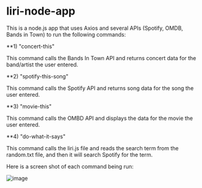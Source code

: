 # liri-node-app

This is a node.js app that uses Axios and several APIs (Spotify, OMDB, Bands in Town) to run the following commands:

**1) "concert-this"

  This command calls the Bands In Town API and returns concert data for the band/artist the user entered.

**2) "spotify-this-song"

  This command calls the Spotify API and returns song data for the song the user entered.

**3) "movie-this"

  This command calls the OMBD API and displays the data for the movie the user entered.

**4) "do-what-it-says"

  This command calls the liri.js file and reads the search term from the random.txt file, and then it will search Spotify for the term. 

Here is a screen shot of each command being run:

![image](https://user-images.githubusercontent.com/47361606/57480419-423bf600-7265-11e9-8ab8-f0163ce11c0d.png)
